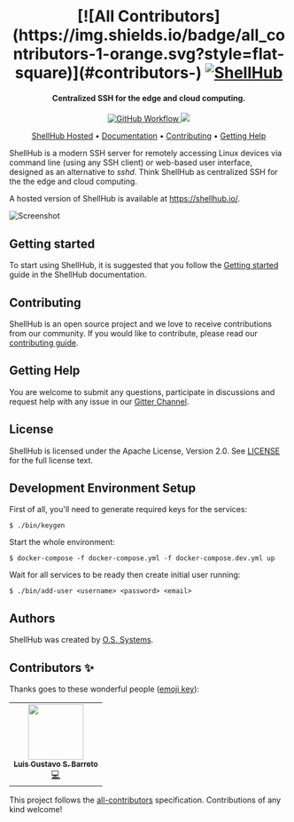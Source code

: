 <h1 align="center">
<!-- ALL-CONTRIBUTORS-BADGE:START - Do not remove or modify this section -->
[![All Contributors](https://img.shields.io/badge/all_contributors-1-orange.svg?style=flat-square)](#contributors-)
<!-- ALL-CONTRIBUTORS-BADGE:END -->
  <a href="https://shellhub.io"><img src="http://docs.shellhub.io/img/logo.png" alt="ShellHub"></a>
</h1>

<h4 align="center">Centralized SSH for the edge and cloud computing.</h4>

<p align="center">
  <a href="https://circleci.com/gh/shellhub-io/shellhub">
    <img src="https://github.com/shellhub-io/shellhub/workflows/QA/badge.svg" alt="GitHub Workflow">
  </a>
  <a href="https://gitter.im/shellhub-io/community">
    <img src="https://badges.gitter.im/shellhub-io/shellhub.svg">
  </a>
</p>

<p align="center">
  <a href="https://shellhub.io">ShellHub Hosted</a> •
  <a href="http://docs.shellhub.io">Documentation</a> •
  <a href="#contributing">Contributing</a> •
  <a href="#getting-help">Getting Help</a>
</p>

ShellHub is a modern SSH server for remotely accessing Linux devices
via command line (using any SSH client) or web-based user interface, 
designed as an alternative to _sshd_. Think ShellHub as centralized SSH
for the the edge and cloud computing.

A hosted version of ShellHub is available at https://shellhub.io/.

![Screenshot](https://github.com/shellhub-io/shellhub-io.github.io/raw/src/docs/img/screenshot.png)

## Getting started

To start using ShellHub, it is suggested that you follow the
[Getting started](https://shellhub-io.github.io/getting-started/) guide 
in the ShellHub documentation.

## Contributing

ShellHub is an open source project and we love to receive contributions from
our community. If you would like to contribute, please read
our [contributing guide](CONTRIBUTING.md).

## Getting Help

You are welcome to submit any questions, participate in discussions and request
help with any issue in our [Gitter Channel](https://gitter.im/shellhub-io/community).

## License

ShellHub is licensed under the Apache License, Version 2.0.
See [LICENSE](LICENSE.md) for the full license text.

## Development Environment Setup

First of all, you'll need to generate required keys for the services:

```
$ ./bin/keygen
```

Start the whole environment:

```
$ docker-compose -f docker-compose.yml -f docker-compose.dev.yml up
```

Wait for all services to be ready then create initial user running:

```
$ ./bin/add-user <username> <password> <email>
```

## Authors

ShellHub was created by [O.S. Systems](https://www.ossystems.com.br).

## Contributors ✨

Thanks goes to these wonderful people ([emoji key](https://allcontributors.org/docs/en/emoji-key)):

<!-- ALL-CONTRIBUTORS-LIST:START - Do not remove or modify this section -->
<!-- prettier-ignore-start -->
<!-- markdownlint-disable -->
<table>
  <tr>
    <td align="center"><a href="https://github.com/gustavosbarreto"><img src="https://avatars1.githubusercontent.com/u/86747?v=4" width="100px;" alt=""/><br /><sub><b>Luis Gustavo S. Barreto</b></sub></a><br /><a href="https://github.com/shellhub-io/shellhub/commits?author=gustavosbarreto" title="Code">💻</a></td>
  </tr>
</table>

<!-- markdownlint-enable -->
<!-- prettier-ignore-end -->
<!-- ALL-CONTRIBUTORS-LIST:END -->

This project follows the [all-contributors](https://github.com/all-contributors/all-contributors) specification. Contributions of any kind welcome!